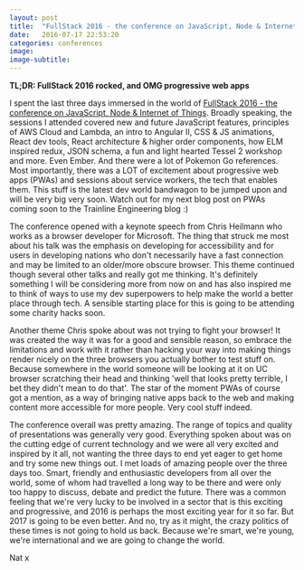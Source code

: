 ```yaml
---
layout: post
title:  "FullStack 2016 - the conference on JavaScript, Node & Internet of Things"
date:   2016-07-17 22:53:20
categories: conferences
image:
image-subtitle:
---
```

**TL;DR: FullStack 2016 rocked, and OMG progressive web apps**

I spent the last three days immersed in the world of <a href="https://skillsmatter.com/conferences/7278-fullstack-2016-the-conference-on-javascript-node-and-internet-of-things#overview">FullStack 2016 - the conference on JavaScript, Node & Internet of Things</a>. Broadly speaking, the sessions I attended covered new and future JavaScript features, principles of AWS Cloud and Lambda, an intro to Angular II, CSS & JS animations, React dev tools, React architecture & higher order components, how ELM inspired redux, JSON schema, a fun and light hearted Tessel 2 workshop and more. Even Ember. And there were a lot of Pokemon Go references. Most importantly, there was a LOT of excitement about progressive web apps (PWAs) and sessions about service workers, the tech that enables them. This stuff is the latest dev world bandwagon to be jumped upon and will be very big very soon. Watch out for my next blog post on PWAs coming soon to the Trainline Engineering blog :)

The conference opened with a keynote speech from Chris Heilmann who works as a browser developer for Microsoft. The thing that struck me most about his talk was the emphasis on developing for accessibility and for users in developing nations who don't necessarily have a fast connection and may be limited to an older/more obscure browser. This theme continued though several other talks and really got me thinking. It's definitely something I will be considering more from now on and has also inspired me to think of ways to use my dev superpowers to help make the world a better place through tech. A sensible starting place for this is going to be attending some charity hacks soon.

Another theme Chris spoke about was not trying to fight your browser! It was created the way it was for a good and sensible reason, so embrace the limitations and work with it rather than hacking your way into making things render nicely on the three browsers you actually bother to test stuff on. Because somewhere in the world someone will be looking at it on UC browser scratching their head and thinking 'well that looks pretty terrible, I bet they didn\'t mean to do that'. The star of the moment PWAs of course got a mention, as a way of bringing native apps back to the web and making content more accessible for more people. Very cool stuff indeed.

The conference overall was pretty amazing. The range of topics and quality of presentations was generally very good. Everything spoken about was on the cutting edge of current technology and we were all very excited and inspired by it all, not wanting the three days to end yet eager to get home and try some new things out. I met loads of amazing people over the three days too. Smart, friendly and enthusiastic developers from all over the world, some of whom had travelled a long way to be there and were only too happy to discuss, debate and predict the future. There was a common feeling that we're very lucky to be involved in a sector that is this exciting and progressive, and 2016 is perhaps the most exciting year for it so far. But 2017 is going to be even better. And no, try as it might, the crazy politics of these times is not going to hold us back. Because we're smart, we're young, we're international and we are going to change the world.

Nat x
